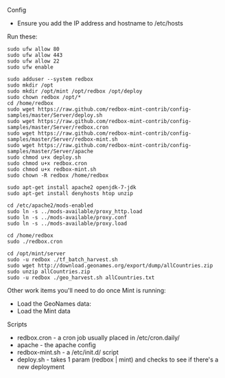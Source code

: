 Config
* Ensure you add the IP address and hostname to /etc/hosts

Run these:

    sudo ufw allow 80
    sudo ufw allow 443
    sudo ufw allow 22
    sudo ufw enable
    
    sudo adduser --system redbox
    sudo mkdir /opt
    sudo mkdir /opt/mint /opt/redbox /opt/deploy
    sudo chown redbox /opt/*
    cd /home/redbox
    sudo wget https://raw.github.com/redbox-mint-contrib/config-samples/master/Server/deploy.sh
    sudo wget https://raw.github.com/redbox-mint-contrib/config-samples/master/Server/redbox.cron
    sudo wget https://raw.github.com/redbox-mint-contrib/config-samples/master/Server/redbox-mint.sh
    sudo wget https://raw.github.com/redbox-mint-contrib/config-samples/master/Server/apache
    sudo chmod u+x deploy.sh
    sudo chmod u+x redbox.cron
    sudo chmod u+x redbox-mint.sh
    sudo chown -R redbox /home/redbox
    
    sudo apt-get install apache2 openjdk-7-jdk
    sudo apt-get install denyhosts htop unzip

    cd /etc/apache2/mods-enabled
    sudo ln -s ../mods-available/proxy_http.load
    sudo ln -s ../mods-available/proxy.conf 
    sudo ln -s ../mods-available/proxy.load

    cd /home/redbox
    sudo ./redbox.cron

    cd /opt/mint/server
    sudo -u redbox ./tf_batch_harvest.sh
    sudo wget http://download.geonames.org/export/dump/allCountries.zip
    sudo unzip allCountries.zip
    sudo -u redbox ./geo_harvest.sh allCountries.txt


Other work items you'll need to do once Mint is running:
* Load the GeoNames data: 
* Load the Mint data

Scripts
* redbox.cron - a cron job usually placed in /etc/cron.daily/
* apache - the apache config
* redbox-mint.sh - a /etc/init.d/ script
* deploy.sh - takes 1 param (redbox | mint) and checks to see if there's a new deployment
